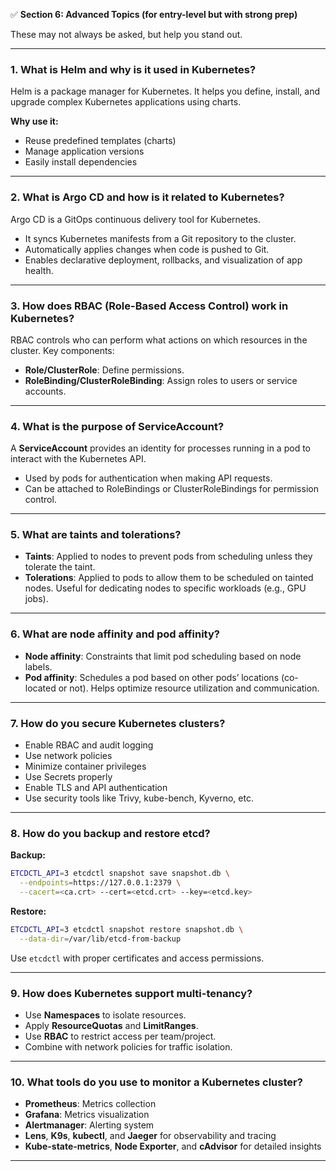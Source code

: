 ✅ **Section 6: Advanced Topics (for entry-level but with strong prep)**

These may not always be asked, but help you stand out.

---

### 1. **What is Helm and why is it used in Kubernetes?**

Helm is a package manager for Kubernetes. It helps you define, install, and upgrade complex Kubernetes applications using charts.

**Why use it:**

* Reuse predefined templates (charts)
* Manage application versions
* Easily install dependencies

---

### 2. **What is Argo CD and how is it related to Kubernetes?**

Argo CD is a GitOps continuous delivery tool for Kubernetes.

* It syncs Kubernetes manifests from a Git repository to the cluster.
* Automatically applies changes when code is pushed to Git.
* Enables declarative deployment, rollbacks, and visualization of app health.

---

### 3. **How does RBAC (Role-Based Access Control) work in Kubernetes?**

RBAC controls who can perform what actions on which resources in the cluster.
Key components:

* **Role/ClusterRole**: Define permissions.
* **RoleBinding/ClusterRoleBinding**: Assign roles to users or service accounts.

---

### 4. **What is the purpose of ServiceAccount?**

A **ServiceAccount** provides an identity for processes running in a pod to interact with the Kubernetes API.

* Used by pods for authentication when making API requests.
* Can be attached to RoleBindings or ClusterRoleBindings for permission control.

---

### 5. **What are taints and tolerations?**

* **Taints**: Applied to nodes to prevent pods from scheduling unless they tolerate the taint.
* **Tolerations**: Applied to pods to allow them to be scheduled on tainted nodes.
  Useful for dedicating nodes to specific workloads (e.g., GPU jobs).

---

### 6. **What are node affinity and pod affinity?**

* **Node affinity**: Constraints that limit pod scheduling based on node labels.
* **Pod affinity**: Schedules a pod based on other pods’ locations (co-located or not).
  Helps optimize resource utilization and communication.

---

### 7. **How do you secure Kubernetes clusters?**

* Enable RBAC and audit logging
* Use network policies
* Minimize container privileges
* Use Secrets properly
* Enable TLS and API authentication
* Use security tools like Trivy, kube-bench, Kyverno, etc.

---

### 8. **How do you backup and restore etcd?**

**Backup:**

```bash
ETCDCTL_API=3 etcdctl snapshot save snapshot.db \
  --endpoints=https://127.0.0.1:2379 \
  --cacert=<ca.crt> --cert=<etcd.crt> --key=<etcd.key>
```

**Restore:**

```bash
ETCDCTL_API=3 etcdctl snapshot restore snapshot.db \
  --data-dir=/var/lib/etcd-from-backup
```

Use `etcdctl` with proper certificates and access permissions.

---

### 9. **How does Kubernetes support multi-tenancy?**

* Use **Namespaces** to isolate resources.
* Apply **ResourceQuotas** and **LimitRanges**.
* Use **RBAC** to restrict access per team/project.
* Combine with network policies for traffic isolation.

---

### 10. **What tools do you use to monitor a Kubernetes cluster?**

* **Prometheus**: Metrics collection
* **Grafana**: Metrics visualization
* **Alertmanager**: Alerting system
* **Lens**, **K9s**, **kubectl**, and **Jaeger** for observability and tracing
* **Kube-state-metrics**, **Node Exporter**, and **cAdvisor** for detailed insights

---

